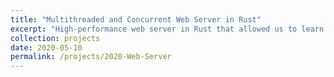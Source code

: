 ```yaml
---
title: "Multithreaded and Concurrent Web Server in Rust"
excerpt: "High-performance web server in Rust that allowed us to learn the language, experiment with its safe concurrency features, and benchmark different concurrency models"
collection: projects 
date: 2020-05-10
permalink: /projects/2020-Web-Server
---
```

